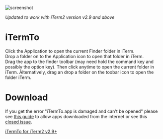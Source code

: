 ![screenshot](https://github.com/rc1/iTermTo/raw/master/screenshot.png)

*Updated to work with iTerm2 version v2.9 and above*

# iTermTo

Click the Application to open the current Finder folder in iTerm.  
Drop a folder on to the Application icon to open that folder in iTerm.  
Drag the app to the finder toolbar (may need hold the command key and possibly the option key). Then click anytime to open the current folder in iTerm. Alternatively, drag an drop a folder on the toobar icon to open the folder iTerm. 

# Download

If you get the error "iTermTo.app is damaged and can't be opened" please see [this guide](http://www.tech-recipes.com/rx/45404/mac-downloaded-app-is-damaged-and-cant-be-opened-error-solved/) to allow apps downloaded from the internet or see this [closed issue](https://github.com/rc1/iTermTo/issues/9).

[iTermTo for iTerm2 v2.9+](https://github.com/rc1/iTermTo/releases/download/v2.9/iTermTo.zip)

 
